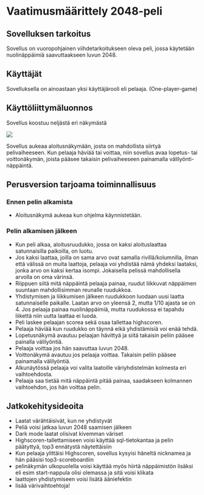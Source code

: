# Vaatimusmäärittely 2048-peli

## Sovelluksen tarkoitus

Sovellus on vuoropohjainen viihdetarkoitukseen oleva peli, jossa käytetään nuolinäppäimiä saavuttaakseen luvun 2048. 

## Käyttäjät

Sovelluksella on ainoastaan yksi käyttäjärooli eli pelaaja. (One-player-game)

## Käyttöliittymäluonnos

Sovellus koostuu neljästä eri näkymästä

![](https://github.com/irismayigyu/ot-harjoitustyo/blob/master/2048-peli/dokumentaatio/kuvat/uiluonnos.png)

Sovellus aukeaa aloitusnäkymään, josta on mahdollista siirtyä pelivaiheeseen. Kun pelaaja häviää tai voittaa, niin sovellus avaa lopetus- tai voittonäkymän, joista pääsee takaisin pelivaiheeseen painamalla välilyönti-näppäintä. 

## Perusversion tarjoama toiminnallisuus

### Ennen pelin alkamista

- Aloitusnäkymä aukeaa kun ohjelma käynnistetään. 

### Pelin alkamisen jälkeen
- Kun peli alkaa, aloitusruudukko, jossa on kaksi aloituslaattaa satunnaisilla paikoilla, on luotu.
- Jos kaksi laattaa, joilla on sama arvo ovat samalla rivillä/kolumnilla, ilman että välissä on muita laattoja, pelaaja voi yhdistää nämä yhdeksi laataksi, jonka arvo on kaksi kertaa isompi. Jokaisella pelissä mahdollisella arvolla on oma värinsä.
- Riippuen siitä mitä näppäintä pelaaja painaa, ruudut liikkuvat näppäimen suuntaan mahdollisimman reunalle ruudukkoa.
- Yhdistymisen ja liikkumisen jälkeen ruudukkoon luodaan uusi laatta satunnaiselle paikalle. Laatan arvo on yleensä 2, mutta 1/10 ajasta se on 4. Jos pelaaja painaa nuolinäppäimiä, mutta ruudukossa ei tapahdu liikettä niin uutta laattaa ei luoda.
- Peli laskee pelaajan scorea sekä osaa tallettaa highscoren.
- Pelaaja häviää kun ruudukko on täynnä eikä yhdistämisiä voi enää tehdä.
- Lopetusnäkymä avautuu pelaajan hävittyä ja siitä takaisin peliin pääsee painalla välilyöntiä.
- Pelaaja voittaa jos hän saavuttaa luvun 2048.
- Voittonäkymä avautuu jos pelaaja voittaa. Takaisin peliin pääsee painamalla välilyöntiä. 
- Alkunäytössä pelaaja voi valita laatoille väriyhdistelmän kolmesta eri vaihtoehdosta. 
- Pelaaja saa tietää mitä näppäintä pitää painaa, saadakseen kolmannen vaihtoehdon, jos hän voittaa pelin.

## Jatkokehitysideoita
- Laatat värähtäisivät, kun ne yhdistyvät
- Peliä voisi jatkaa luvun 2048 saamisen jälkeen
- Dark mode laatat olisivat kivemman väriset
- Highscoren-tallettamiseen voisi käyttää sql-tietokantaa ja pelin päätyttyä, top3 ennätystä näytettäisiin
- Kun pelaaja ylittäisi Highscoren, sovellus kysyisi häneltä nicknamea ja hän pääsisi top3-scoreboardiin 
- pelinäkymän ulkopuolella voisi käyttää myös hiirtä näppäimistön lisäksi eli esim start-nappula olisi olemassa ja sitä voisi klikata
- laattojen yhdistymiseen voisi lisätä ääniefektin
- lisää värivaihtoehtoja!

